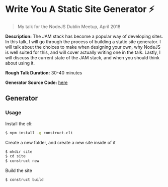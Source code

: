 # Write You A Static Site Generator ⚡️
> My talk for the NodeJS Dublin Meetup, April 2018

**Description:** The JAM stack has become a popular way of developing sites. 
In this talk, I will go through the process of building a static site generator. 
I will talk about the choices to make when designing your own, why NodeJS is well suited for this, and will cover actually writing one in the talk. 
Lastly, I will discuss the current state of the JAM stack, and when you should think about using it.

**Rough Talk Duration:** 30-40 minutes

**Generator Source Code:** [here](https://github.com/adamisntdead/construct)

## Generator

### Usage

Install the cli:

```bash
$ npm install -g construct-cli
```

Create a new folder, and create a new site inside of it

```bash
$ mkdir site
$ cd site
$ construct new
```

Build the site

```bash
$ construct build
```

